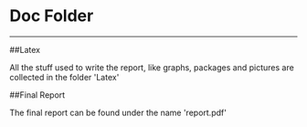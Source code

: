 # Doc Folder
------------------------------------------------------------------------------
##Latex

All the stuff used to write the report, like graphs, packages and pictures are collected 
in the folder 'Latex'

##Final Report

The final report can be found under the name 'report.pdf'
